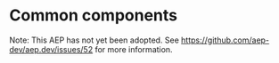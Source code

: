 # Common components

Note: This AEP has not yet been adopted. See
https://github.com/aep-dev/aep.dev/issues/52 for more information.
